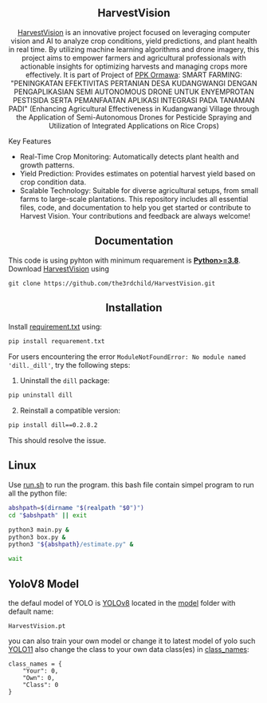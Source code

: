 ## <div align="center">HarvestVision</div>

<div align="center">
<a href="https://github.com/the3rdchild/HarvestVision/">HarvestVision</a> is an innovative project focused on leveraging computer vision and AI to analyze crop conditions, yield predictions, and plant health in real time. By utilizing machine learning algorithms and drone imagery, this project aims to empower farmers and agricultural professionals with actionable insights for optimizing harvests and managing crops more effectively.
It is part of Project of <a href="[https://github.com/the3rdchild/HarvestVision/](https://php2d.kemdikbud.go.id/)">PPK Ormawa</a>: SMART FARMING: "PENINGKATAN EFEKTIVITAS PERTANIAN DESA KUDANGWANGI DENGAN PENGAPLIKASIAN SEMI AUTONOMOUS DRONE UNTUK  ENYEMPROTAN PESTISIDA SERTA PEMANFAATAN APLIKASI INTEGRASI PADA TANAMAN PADI" (Enhancing Agricultural Effectiveness in Kudangwangi Village through the Application of Semi-Autonomous Drones for Pesticide Spraying and Utilization of Integrated Applications on Rice Crops)
</div>

Key Features
- Real-Time Crop Monitoring: Automatically detects plant health and growth patterns.
- Yield Prediction: Provides estimates on potential harvest yield based on crop condition data.
- Scalable Technology: Suitable for diverse agricultural setups, from small farms to large-scale plantations.
This repository includes all essential files, code, and documentation to help you get started or contribute to Harvest Vision. Your contributions and feedback are always welcome!

## <div align="center">Documentation</div>

This code is using pyhton with minimum requarement is [**Python>=3.8**](https://www.python.org/). Download [HarvestVision](https://github.com/the3rdchild/HarvestVision) using
```Git
git clone https://github.com/the3rdchild/HarvestVision.git
```

## <div align="center">Installation</div>
Install [requirement.txt](https://github.com/the3rdchild/HarvestVision/blob/main/requirement.txt) using:
```python
pip install requarement.txt
```

For users encountering the error ```ModuleNotFoundError: No module named 'dill._dill'```, try the following steps:
1. Uninstall the ```dill``` package:
```bash
pip uninstall dill
```
2. Reinstall a compatible version:
```bash
pip install dill==0.2.8.2
```
This should resolve the issue.

## Linux
Use [run.sh](https://github.com/the3rdchild/rgd/blob/main/run.sh) to run the program. this bash file contain simpel program to run all the python file:
```bash
abshpath=$(dirname "$(realpath "$0")")
cd "$abshpath" || exit

python3 main.py &
python3 box.py &
python3 "${abshpath}/estimate.py" &

wait
```

## YoloV8 Model

the defaul model of YOLO is [YOLOv8](https://docs.ultralytics.com/models/yolov8) located in the [model](https://github.com/the3rdchild/HarvestVision/tree/main/Model) folder with default name:
```
HarvestVision.pt
```
you can also train your own model or change it to latest model of yolo such [YOLO11](https://docs.ultralytics.com/models/yolo11) also change the class to your own data class(es) in [class_names](https://github.com/the3rdchild/HarvestVision/blob/main/class_names.py):
```
class_names = {
    "Your": 0,
    "Own": 0,
    "Class": 0
}
```
